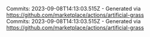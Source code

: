 Commits: 2023-09-08T14:13:03.515Z - Generated via https://github.com/marketplace/actions/artificial-grass
<br>
Commits: 2023-09-08T14:13:03.515Z - Generated via https://github.com/marketplace/actions/artificial-grass
<br>
